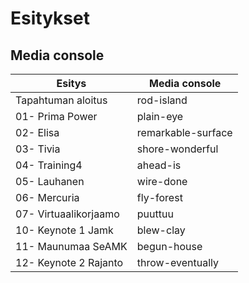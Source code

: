 # Esitykset

## Media console 


| Esitys                    | Media console             |
| --------------------------|---------------------------|
| Tapahtuman aloitus        | rod-island                |
| 01- Prima Power           | plain-eye                 |
| 02- Elisa                 | remarkable-surface        |
| 03- Tivia                 | shore-wonderful           |
| 04- Training4             | ahead-is                  |
| 05- Lauhanen              | wire-done                 |
| 06- Mercuria              | fly-forest                |
| 07- Virtuaalikorjaamo     | puuttuu                   |
| 10- Keynote 1 Jamk        | blew-clay                 |
| 11- Maunumaa SeAMK        | begun-house               |
| 12- Keynote 2 Rajanto     | throw-eventually          |